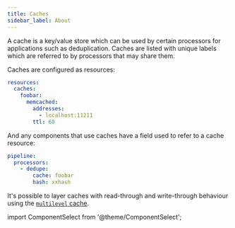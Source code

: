 ```yaml
---
title: Caches
sidebar_label: About
---
```


A cache is a key/value store which can be used by certain processors for applications such as deduplication. Caches are listed with unique labels which are referred to by processors that may share them.

Caches are configured as resources:

```yaml
resources:
  caches:
    foobar:
      memcached:
        addresses:
          - localhost:11211
        ttl: 60
```

And any components that use caches have a field used to refer to a cache resource:

```yaml
pipeline:
  processors:
    - dedupe:
        cache: foobar
        hash: xxhash
```

It's possible to layer caches with read-through and write-through behaviour
using the [`multilevel` cache][multilevel-cache].

import ComponentSelect from '@theme/ComponentSelect';

<ComponentSelect type="caches"></ComponentSelect>

[multilevel-cache]: /docs/components/caches/multilevel